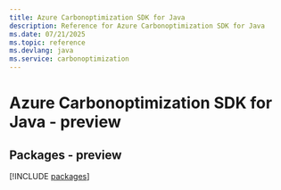 ```yaml
---
title: Azure Carbonoptimization SDK for Java
description: Reference for Azure Carbonoptimization SDK for Java
ms.date: 07/21/2025
ms.topic: reference
ms.devlang: java
ms.service: carbonoptimization
---
```

# Azure Carbonoptimization SDK for Java - preview
## Packages - preview
[!INCLUDE [packages](carbonoptimization-index.md)]